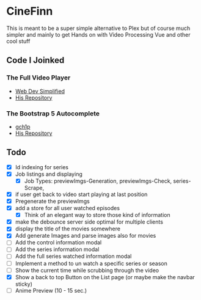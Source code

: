 # CineFinn

This is meant to be a super simple alternative to Plex but of course much simpler and mainly to get Hands on with Video Processing Vue and other cool stuff

## Code I Joinked

### The Full Video Player

- [Web Dev Simplified](https://www.youtube.com/watch?v=ZeNyjnneq_w)
- [His Repository](https://github.com/WebDevSimplified/youtube-video-player-clone)

### The Bootstrap 5 Autocomplete

- [gch1p](https://github.com/gch1p)
- [His Repository](https://github.com/gch1p/bootstrap-5-autocomplete)

## Todo

- [x] Id indexing for series
- [x] Job listings and displaying
  - [x] Job Types: previewImgs-Generation, previewImgs-Check, series-Scrape,
- [x] if user get back to video start playing at last position
- [x] Pregenerate the previewImgs
- [x] add a store for all user watched episodes
  - [x] Think of an elegant way to store those kind of information
- [x] make the debounce server side optimal for multiple clients
- [x] display the title of the movies somewhere
- [x] Add generate Images and parse images also for movies
- [ ] Add the control information modal
- [ ] Add the series information modal
- [ ] Add the full series watched information modal
- [ ] Implement a method to un watch a specific series or season
- [ ] Show the current time while scrubbing through the video
- [x] Show a back to top Button on the List page (or maybe make the navbar sticky)
- [ ] Anime Preview (10 - 15 sec.)
